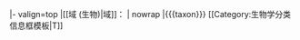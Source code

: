 |- valign=top
|[[域 (生物)|域]]：
| nowrap |{{{taxon}}}<noinclude>
[[Category:生物学分类信息框模板|T]]
</noinclude>
